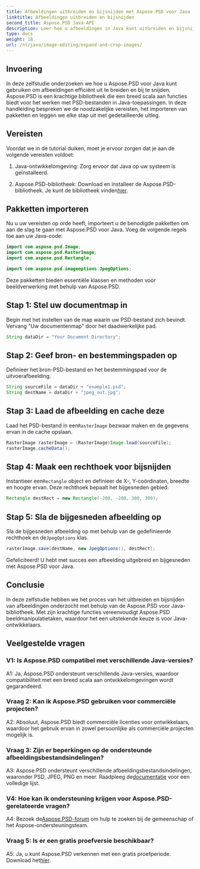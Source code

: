 ```yaml
---
title: Afbeeldingen uitbreiden en bijsnijden met Aspose.PSD voor Java
linktitle: Afbeeldingen uitbreiden en bijsnijden
second_title: Aspose.PSD Java-API
description: Leer hoe u afbeeldingen in Java kunt uitbreiden en bijsnijden met Aspose.PSD. Stap-voor-stap handleiding voor efficiënte beeldverwerking.
type: docs
weight: 18
url: /nl/java/image-editing/expand-and-crop-images/
---
```

## Invoering

In deze zelfstudie onderzoeken we hoe u Aspose.PSD voor Java kunt gebruiken om afbeeldingen efficiënt uit te breiden en bij te snijden. Aspose.PSD is een krachtige bibliotheek die een breed scala aan functies biedt voor het werken met PSD-bestanden in Java-toepassingen. In deze handleiding bespreken we de noodzakelijke vereisten, het importeren van pakketten en leggen we elke stap uit met gedetailleerde uitleg.

## Vereisten

Voordat we in de tutorial duiken, moet je ervoor zorgen dat je aan de volgende vereisten voldoet:

1. Java-ontwikkelomgeving: Zorg ervoor dat Java op uw systeem is geïnstalleerd.

2.  Aspose.PSD-bibliotheek: Download en installeer de Aspose.PSD-bibliotheek. Je kunt de bibliotheek vinden[hier](https://releases.aspose.com/psd/java/).

## Pakketten importeren

Nu u uw vereisten op orde heeft, importeert u de benodigde pakketten om aan de slag te gaan met Aspose.PSD voor Java. Voeg de volgende regels toe aan uw Java-code:

```java
import com.aspose.psd.Image;
import com.aspose.psd.RasterImage;
import com.aspose.psd.Rectangle;

import com.aspose.psd.imageoptions.JpegOptions;
```

Deze pakketten bieden essentiële klassen en methoden voor beeldverwerking met behulp van Aspose.PSD.

## Stap 1: Stel uw documentmap in

Begin met het instellen van de map waarin uw PSD-bestand zich bevindt. Vervang "Uw documentenmap" door het daadwerkelijke pad.

```java
String dataDir = "Your Document Directory";
```

## Stap 2: Geef bron- en bestemmingspaden op

Definieer het bron-PSD-bestand en het bestemmingspad voor de uitvoerafbeelding.

```java
String sourceFile = dataDir + "example1.psd";
String destName = dataDir + "jpeg_out.jpg";
```

## Stap 3: Laad de afbeelding en cache deze

 Laad het PSD-bestand in een`RasterImage` bezwaar maken en de gegevens ervan in de cache opslaan.

```java
RasterImage rasterImage = (RasterImage)Image.load(sourceFile);
rasterImage.cacheData();
```

## Stap 4: Maak een rechthoek voor bijsnijden

 Instantieer een`Rectangle` object en definieer de X-, Y-coördinaten, breedte en hoogte ervan. Deze rechthoek bepaalt het bijgesneden gebied.

```java
Rectangle destRect = new Rectangle(-200, -200, 300, 300);
```

## Stap 5: Sla de bijgesneden afbeelding op

 Sla de bijgesneden afbeelding op met behulp van de gedefinieerde rechthoek en de`JpegOptions` klas.

```java
rasterImage.save(destName, new JpegOptions(), destRect);
```

Gefeliciteerd! U hebt met succes een afbeelding uitgebreid en bijgesneden met Aspose.PSD voor Java.

## Conclusie

In deze zelfstudie hebben we het proces van het uitbreiden en bijsnijden van afbeeldingen onderzocht met behulp van de Aspose.PSD voor Java-bibliotheek. Met zijn krachtige functies vereenvoudigt Aspose.PSD beeldmanipulatietaken, waardoor het een uitstekende keuze is voor Java-ontwikkelaars.

## Veelgestelde vragen

### V1: Is Aspose.PSD compatibel met verschillende Java-versies?

A1: Ja, Aspose.PSD ondersteunt verschillende Java-versies, waardoor compatibiliteit met een breed scala aan ontwikkelomgevingen wordt gegarandeerd.

### Vraag 2: Kan ik Aspose.PSD gebruiken voor commerciële projecten?

A2: Absoluut, Aspose.PSD biedt commerciële licenties voor ontwikkelaars, waardoor het gebruik ervan in zowel persoonlijke als commerciële projecten mogelijk is.

### Vraag 3: Zijn er beperkingen op de ondersteunde afbeeldingsbestandsindelingen?

 A3: Aspose.PSD ondersteunt verschillende afbeeldingsbestandsindelingen, waaronder PSD, JPEG, PNG en meer. Raadpleeg de[documentatie](https://reference.aspose.com/psd/java/) voor een volledige lijst.

### V4: Hoe kan ik ondersteuning krijgen voor Aspose.PSD-gerelateerde vragen?

 A4: Bezoek de[Aspose.PSD-forum](https://forum.aspose.com/c/psd/34) om hulp te zoeken bij de gemeenschap of het Aspose-ondersteuningsteam.

### Vraag 5: Is er een gratis proefversie beschikbaar?

 A5: Ja, u kunt Aspose.PSD verkennen met een gratis proefperiode. Download het[hier](https://releases.aspose.com/).